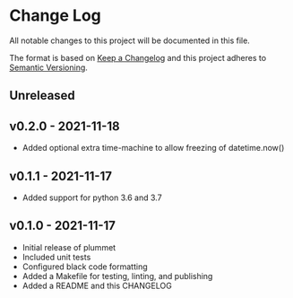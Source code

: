 # Change Log

All notable changes to this project will be documented in this file.

The format is based on [Keep a Changelog](http://keepachangelog.com/)
and this project adheres to [Semantic Versioning](http://semver.org/).

## Unreleased

## v0.2.0 - 2021-11-18
- Added optional extra time-machine to allow freezing of datetime.now()

## v0.1.1 - 2021-11-17
- Added support for python 3.6 and 3.7

## v0.1.0 - 2021-11-17
- Initial release of plummet
- Included unit tests
- Configured black code formatting
- Added a Makefile for testing, linting, and publishing
- Added a README and this CHANGELOG
